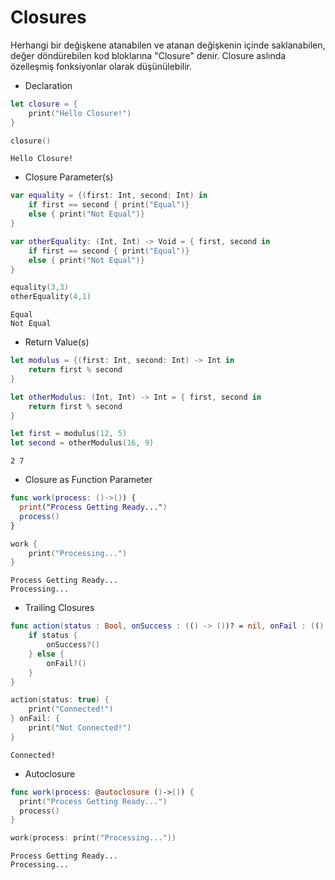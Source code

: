 # Closures

Herhangi bir değişkene atanabilen ve atanan değişkenin içinde saklanabilen, değer döndürebilen kod bloklarına "Closure" denir. Closure aslında özelleşmiş fonksiyonlar olarak düşünülebilir.

- Declaration
```swift
let closure = {
    print("Hello Closure!")
}

closure()
```
```
Hello Closure!
```

- Closure Parameter(s)
```swift
var equality = {(first: Int, second: Int) in
    if first == second { print("Equal")}
    else { print("Not Equal")}
}

var otherEquality: (Int, Int) -> Void = { first, second in
    if first == second { print("Equal")}
    else { print("Not Equal")}
}

equality(3,3)
otherEquality(4,1)
```
```
Equal
Not Equal
```

- Return Value(s)
```swift
let modulus = {(first: Int, second: Int) -> Int in
    return first % second
}

let otherModulus: (Int, Int) -> Int = { first, second in
    return first % second
}

let first = modulus(12, 5)
let second = otherModulus(16, 9)
```
```
2 7
```

- Closure as Function Parameter
```swift
func work(process: ()->()) {
  print("Process Getting Ready...")
  process()
}
```
```swift
work {
    print("Processing...")
}
```
```
Process Getting Ready...
Processing...
```

- Trailing Closures
```swift
func action(status : Bool, onSuccess : (() -> ())? = nil, onFail : (() -> ())? = nil){
    if status {
        onSuccess?()
    } else {
        onFail?()
    }
}
```
```swift
action(status: true) {
    print("Connected!")
} onFail: {
    print("Not Connected!")
}
```
```
Connected!
```

- Autoclosure 
```swift
func work(process: @autoclosure ()->()) {
  print("Process Getting Ready...")
  process()
}
```
```swift
work(process: print("Processing..."))
```
```
Process Getting Ready...
Processing...
```
